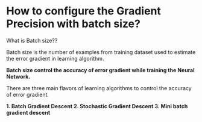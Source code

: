 # How to configure the Gradient Precision with **batch size**?


What is Batch size?? 


Batch size is the number of examples from training dataset used to estimate the error gradient in learning algorithm.


**Batch size control the accuracy of error gradient while training the Neural Network.** 


There are three main flavors of learning algorithms to control the accuracy of error gradient.


**1. Batch Gradient Descent 2. Stochastic Gradient Descent 3. Mini batch gradient descent** 
